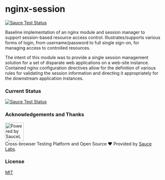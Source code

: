 # nginx-session

[![Sauce Test Status](https://saucelabs.com/buildstatus/heisz)](https://app.saucelabs.com/u/heisz)


Baseline implementation of an nginx module and session manager to support session-based resource access control.
Illustrates/supports various forms of login, from username/password to full single sign-on, for managing access to
controlled resources.

The intent of this module was to provide a single session management solution for a set of disparate web
applications on a web-site instance.  Contained nginx configuration directives allow for the definition of various
rules for validating the session information and directing it appropriately for the downstream application
instances.

### Current Status

[![Sauce Test Status](https://saucelabs.com/browser-matrix/heisz.svg)](https://saucelabs.com/u/heisz)

### Acknowledgements and Thanks

<a href="https://saucelabs.com"><img height="60" src="https://www.heisz.org/images/saucepowered.svg" alt="Powered by SauceLabs"></a></br>
Cross-browser Testing Platform and Open Source :heart: Provided by [Sauce Labs](https://saucelabs.com).

### License

[MIT](/LICENSE?raw=true)
